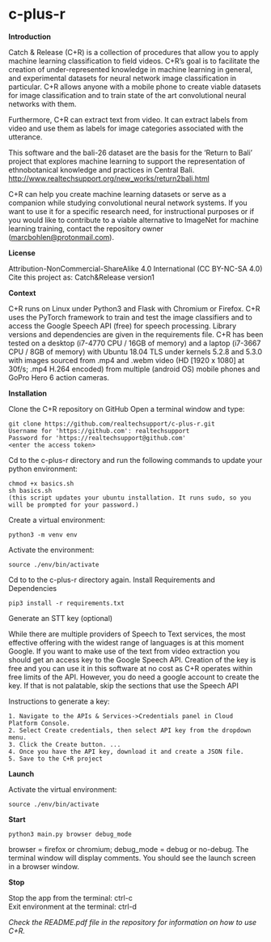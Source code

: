 # c-plus-r

<b>Introduction</b>

Catch & Release (C+R) is a collection of procedures that allow you to apply machine learning classification to field videos. C+R’s goal is to facilitate the creation of under-represented knowledge in machine learning in general, and experimental datasets for neural network image classification in particular. C+R allows anyone with a mobile phone to create viable datasets for image classification and to train state of the art convolutional neural networks with them.

Furthermore, C+R can extract text from video. It can extract labels from video and use them as labels for
image categories associated with the utterance.

This software and the bali-26 dataset are the basis for the ‘Return to Bali’ project that explores machine learning to support the representation of ethnobotanical knowledge and practices in Central Bali.
http://www.realtechsupport.org/new_works/return2bali.html 

C+R can help you create machine learning datasets or serve as a companion while studying convolutional neural network systems. If you want to use it for a specific research need, for instructional purposes or if you would like to contribute to a viable alternative to ImageNet for machine learning training, contact the repository owner (marcbohlen@protonmail.com).


<b>License</b>

Attribution-NonCommercial-ShareAlike 4.0 International (CC BY-NC-SA 4.0)
Cite this project as: Catch&Release version1


<b>Context</b>

C+R runs on Linux under Python3  and Flask with Chromium or Firefox. C+R uses the PyTorch framework to train and test the image classifiers and to access the Google Speech API (free) for speech processing. Library versions and dependencies are given in the requirements file. 
C+R has been tested on a desktop (i7-4770 CPU / 16GB of memory) and a laptop (i7-3667 CPU  / 8GB of memory) with Ubuntu 18.04 TLS under kernels 5.2.8 and 5.3.0 with images sourced from .mp4 and .webm video (HD [1920 x 1080] at 30f/s; .mp4  H.264 encoded) from multiple (android OS) mobile phones and GoPro Hero 6 action cameras.


<b>Installation</b>

Clone the C+R repository on GitHub
Open a terminal window and type:

	git clone https://github.com/realtechsupport/c-plus-r.git
	Username for 'https://github.com': realtechsupport
	Password for 'https://realtechsupport@github.com'
	<enter the access token> 

Cd to the c-plus-r directory and  run the following commands to update your python environment:

	chmod +x basics.sh
	sh basics.sh
	(this script updates your ubuntu installation. It runs sudo, so you will be prompted for your password.)

Create a virtual environment:

	python3 -m venv env

Activate the environment:

	source ./env/bin/activate

Cd to to the c-plus-r directory again.
Install Requirements and Dependencies

	pip3 install -r requirements.txt


Generate an STT key (optional)

While there are multiple providers of Speech to Text services, the most effective offering with the widest range of languages is at this moment Google. If you want to make use of the text from video extraction you should get an access key to the Google Speech API. Creation of the key is free and you can use it in this software at no cost as C+R operates within free limits of the API. However, you do need a google account to create the key. If that is not palatable, skip the sections that use the Speech API

Instructions to generate a key:

    1. Navigate to the APIs & Services->Credentials panel in Cloud Platform Console.
    2. Select Create credentials, then select API key from the dropdown menu.
    3. Click the Create button. ... 
    4. Once you have the API key, download it and create a JSON file.
    5. Save to the C+R project

<b>Launch</b>

Activate the virtual environment:

	source ./env/bin/activate

<b>Start</b>   


	python3 main.py browser debug_mode

browser = firefox or chromium; debug_mode = debug or no-debug. 
The terminal window will display comments. You should see the launch screen in a browser window.  


<b>Stop</b>

Stop the app from the terminal: ctrl-c
<br>
Exit environment at the terminal: ctrl-d

<i>Check the README.pdf file in the repository for information on how to use C+R.</i>
